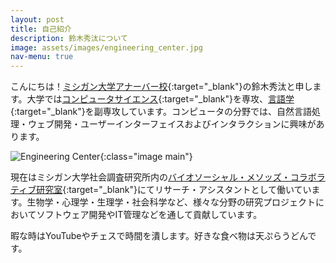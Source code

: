 ```yaml
---
layout: post
title: 自己紹介
description: 鈴木秀汰について
image: assets/images/engineering_center.jpg
nav-menu: true
---
```


こんにちは！[ミシガン大学アナーバー校](https://umich.edu/){:target="_blank"}の鈴木秀汰と申します。大学では[コンピュータサイエンス](https://www.eecs.umich.edu/){:target="_blank"}を専攻、[言語学](https://lsa.umich.edu/linguistics/){:target="_blank"}を副専攻しています。コンピュータの分野では、自然言語処理・ウェブ開発・ユーザーインターフェイスおよびインタラクションに興味があります。

![Engineering Center](/assets/images/engineering_center.jpg){:class="image main"}

現在はミシガン大学社会調査研究所内の[バイオソーシャル・メソッズ・コラボラティブ研究室](http://biosocialmethods.isr.umich.edu/){:target="_blank"}にてリサーチ・アシスタントとして働いています。生物学・心理学・生理学・社会科学など、様々な分野の研究プロジェクトにおいてソフトウェア開発やIT管理などを通して貢献しています。

暇な時はYouTubeやチェスで時間を潰します。好きな食べ物は天ぷらうどんです。
